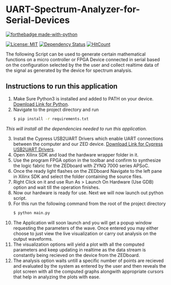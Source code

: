 # UART-Spectrum-Analyzer-for-Serial-Devices

[![forthebadge made-with-python](http://ForTheBadge.com/images/badges/made-with-python.svg)](https://www.python.org/)

[![License: MIT](https://img.shields.io/badge/License-MIT-yellow.svg)](https://opensource.org/licenses/MIT)
[![Dependency Status](https://david-dm.org/dwij2812/UART-Spectrum-Analyzer-for-Serial-Devices.svg?style=flat)](https://david-dm.org/dwij2812/UART-Spectrum-Analyzer-for-Serial-Devices)
[![HitCount](http://hits.dwyl.io/dwij2812/UART-Spectrum-Analyzer-for-Serial-Devices.svg)](http://hits.dwyl.io/dwij2812/UART-Spectrum-Analyzer-for-Serial-Devices)


The following Script can be used to generate certain mathematical functions on a micro controller or FPGA Device connected in serial based on the configuration selected by the the user and collect realtime data of the signal as generated by the device for spectrum analysis.

## Instructions to run this application
1. Make Sure Python3 is installed and added to PATH on your device. [Download Link for Python](https://www.python.org/downloads/).
2. Navigate to the project directory and run 
    ```bash 
    $ pip install -r requirements.txt
    ```
*This will install all the dependencies needed to run this application.*

3. Install the Cypress USB2UART Drivers which enable UART connections between the computer and our ZED device. [Download Link for Cypress USB2UART Drivers](https://www.cypress.com/documentation/software-and-drivers/microsoft-certified-usb-uart-driver).
4. Open Xilinx SDK and load the hardware wrapper folder in it.
5. Use the program FPGA option in the toolbar and confirm to synthesize the logic fabric for the ZEDboard with ZYNQ 7000 series APSoC.
6. Once the ready light flashes on the ZEDboard Navigate to the left pane in Xilinx SDK and select the folder containing the source files.
7. Right Click on it and use Run As > Launch On Hardware (Use GDB) option and wait till the operation finishes.
8. Now our hardware is ready for use. Next we will now launch out python script.
9. For this run the following command from the root of the project directory
    ```bash
    $ python main.py
    ```
10. The Application will soon launch and you will get a popup window requesting the parameters of the wave. Once entered you may either choose to just view the live visualization or carry out analysis on the output waveforms.
11. The visualization options will yield a plot with all the computed parameters and keep updating in realtime as the data stream is constantly being recieved on the device from the ZEDboard.
12. The analysis option waits untill a specific number of points are recieved and evaluated by the system as entered by the user and then reveals the plot screen with all the computed graphs alongwith appropriate cursors that help in analyzing the plots with ease. 